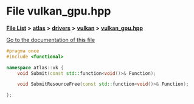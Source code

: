 

# File vulkan\_gpu.hpp

[**File List**](files.md) **>** [**atlas**](dir_1e6ffef027cfcf7ded3287660b505c9f.md) **>** [**drivers**](dir_1605561db8076fbb4262fa758aa3edc0.md) **>** [**vulkan**](dir_d1501d70e56e021a40f9d93dd0e2ca19.md) **>** [**vulkan\_gpu.hpp**](vulkan__gpu_8hpp.md)

[Go to the documentation of this file](vulkan__gpu_8hpp.md)


```C++
#pragma once
#include <functional>

namespace atlas::vk {
    void Submit(const std::function<void()>& Function);

    void SubmitResourceFree(const std::function<void()>& Function);

};
```


